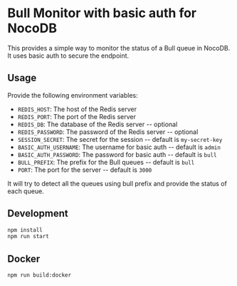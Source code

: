 # Bull Monitor with basic auth for NocoDB

This provides a simple way to monitor the status of a Bull queue in NocoDB. It uses basic auth to secure the endpoint.

## Usage

Provide the following environment variables:
- `REDIS_HOST`: The host of the Redis server
- `REDIS_PORT`: The port of the Redis server
- `REDIS_DB`: The database of the Redis server -- optional
- `REDIS_PASSWORD`: The password of the Redis server -- optional
- `SESSION_SECRET`: The secret for the session -- default is `my-secret-key`
- `BASIC_AUTH_USERNAME`: The username for basic auth -- default is `admin`
- `BASIC_AUTH_PASSWORD`: The password for basic auth -- default is `bull`
- `BULL_PREFIX`: The prefix for the Bull queues -- default is `bull`
- `PORT`: The port for the server -- default is `3000`

It will try to detect all the queues using bull prefix and provide the status of each queue.


## Development

```bash
npm install
npm run start
```

## Docker

```bash
npm run build:docker
```
